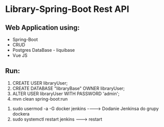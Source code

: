 # Library-Spring-Boot Rest API

## Web Application using:
<ul>
<li>Spring-Boot</li>
<li>CRUD</li>
<li>Postgres DataBase - liquibase</li>
<li>Vue JS</li>
</ul>

## Run:

<ol>
<li>CREATE USER libraryUser;</li>
<li>CREATE DATABASE "libraryBase" OWNER libraryUser;</li>
<li>ALTER USER libraryUser WITH PASSWORD 'admin';</li>
<li>mvn clean spring-boot:run</li>
</ol>

<ol>
 <li> sudo usermod -a -G docker jenkins ----> Dodanie Jenkinsa do grupy dockera</li>
<li> sudo systemctl restart jenkins ---> restart</li>
</ol>
